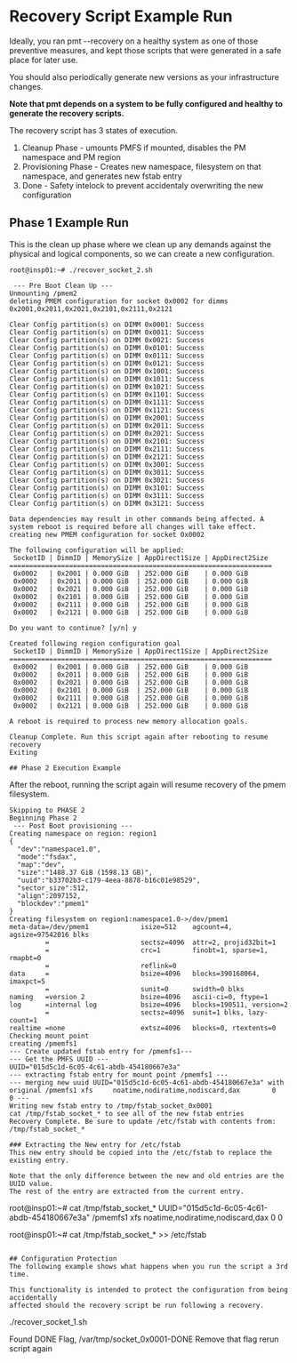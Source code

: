 # Recovery Script Example Run

Ideally, you ran pmt --recovery on a healthy system as one of those preventive measures,
and kept those scripts that were generated in a safe place for later use.

You should also periodically generate new versions as your infrastructure changes.

**Note that pmt depends on a system to be fully configured and healthy to generate the recovery scripts.**

The recovery script has 3 states of execution.

1. Cleanup Phase - umounts PMFS if mounted, disables the PM namespace and PM region
2. Provisioning Phase - Creates new namespace, filesystem on that namespace, and generates new fstab entry
3. Done - Safety intelock to prevent accidentaly overwriting the new configuration


## Phase 1 Example Run

This is the clean up phase where we clean up any demands against the physical and logical
components, so we can create a new configuration.

```
root@insp01:~# ./recover_socket_2.sh

 --- Pre Boot Clean Up ---
Unmounting /pmem2
deleting PMEM configuration for socket 0x0002 for dimms 0x2001,0x2011,0x2021,0x2101,0x2111,0x2121

Clear Config partition(s) on DIMM 0x0001: Success
Clear Config partition(s) on DIMM 0x0011: Success
Clear Config partition(s) on DIMM 0x0021: Success
Clear Config partition(s) on DIMM 0x0101: Success
Clear Config partition(s) on DIMM 0x0111: Success
Clear Config partition(s) on DIMM 0x0121: Success
Clear Config partition(s) on DIMM 0x1001: Success
Clear Config partition(s) on DIMM 0x1011: Success
Clear Config partition(s) on DIMM 0x1021: Success
Clear Config partition(s) on DIMM 0x1101: Success
Clear Config partition(s) on DIMM 0x1111: Success
Clear Config partition(s) on DIMM 0x1121: Success
Clear Config partition(s) on DIMM 0x2001: Success
Clear Config partition(s) on DIMM 0x2011: Success
Clear Config partition(s) on DIMM 0x2021: Success
Clear Config partition(s) on DIMM 0x2101: Success
Clear Config partition(s) on DIMM 0x2111: Success
Clear Config partition(s) on DIMM 0x2121: Success
Clear Config partition(s) on DIMM 0x3001: Success
Clear Config partition(s) on DIMM 0x3011: Success
Clear Config partition(s) on DIMM 0x3021: Success
Clear Config partition(s) on DIMM 0x3101: Success
Clear Config partition(s) on DIMM 0x3111: Success
Clear Config partition(s) on DIMM 0x3121: Success

Data dependencies may result in other commands being affected. A system reboot is required before all changes will take effect.
creating new PMEM configuration for socket 0x0002

The following configuration will be applied:
 SocketID | DimmID | MemorySize | AppDirect1Size | AppDirect2Size
==================================================================
 0x0002   | 0x2001 | 0.000 GiB  | 252.000 GiB    | 0.000 GiB
 0x0002   | 0x2011 | 0.000 GiB  | 252.000 GiB    | 0.000 GiB
 0x0002   | 0x2021 | 0.000 GiB  | 252.000 GiB    | 0.000 GiB
 0x0002   | 0x2101 | 0.000 GiB  | 252.000 GiB    | 0.000 GiB
 0x0002   | 0x2111 | 0.000 GiB  | 252.000 GiB    | 0.000 GiB
 0x0002   | 0x2121 | 0.000 GiB  | 252.000 GiB    | 0.000 GiB

Do you want to continue? [y/n] y

Created following region configuration goal
 SocketID | DimmID | MemorySize | AppDirect1Size | AppDirect2Size
==================================================================
 0x0002   | 0x2001 | 0.000 GiB  | 252.000 GiB    | 0.000 GiB
 0x0002   | 0x2011 | 0.000 GiB  | 252.000 GiB    | 0.000 GiB
 0x0002   | 0x2021 | 0.000 GiB  | 252.000 GiB    | 0.000 GiB
 0x0002   | 0x2101 | 0.000 GiB  | 252.000 GiB    | 0.000 GiB
 0x0002   | 0x2111 | 0.000 GiB  | 252.000 GiB    | 0.000 GiB
 0x0002   | 0x2121 | 0.000 GiB  | 252.000 GiB    | 0.000 GiB

A reboot is required to process new memory allocation goals.

Cleanup Complete. Run this script again after rebooting to resume recovery
Exiting

## Phase 2 Execution Example

```
After the reboot, running the script again will resume recovery of
the pmem filesystem.

```
Skipping to PHASE 2
Beginning Phase 2
 --- Post Boot provisioning ---
Creating namespace on region: region1
{
  "dev":"namespace1.0",
  "mode":"fsdax",
  "map":"dev",
  "size":"1488.37 GiB (1598.13 GB)",
  "uuid":"b33702b3-c179-4eea-8878-b16c01e98529",
  "sector_size":512,
  "align":2097152,
  "blockdev":"pmem1"
}
Creating filesystem on region1:namespace1.0->/dev/pmem1
meta-data=/dev/pmem1             isize=512    agcount=4, agsize=97542016 blks
         =                       sectsz=4096  attr=2, projid32bit=1
         =                       crc=1        finobt=1, sparse=1, rmapbt=0
         =                       reflink=0
data     =                       bsize=4096   blocks=390168064, imaxpct=5
         =                       sunit=0      swidth=0 blks
naming   =version 2              bsize=4096   ascii-ci=0, ftype=1
log      =internal log           bsize=4096   blocks=190511, version=2
         =                       sectsz=4096  sunit=1 blks, lazy-count=1
realtime =none                   extsz=4096   blocks=0, rtextents=0
Checking mount point
creating /pmemfs1
--- Create updated fstab entry for /pmemfs1---
--- Get the PMFS UUID ---
UUID="015d5c1d-6c05-4c61-abdb-454180667e3a"
--- extracting fstab entry for mount point /pmemfs1 ---
--- merging new uuid UUID="015d5c1d-6c05-4c61-abdb-454180667e3a" with original /pmemfs1 xfs     noatime,nodiratime,nodiscard,dax        0       0 ---
Writing new fstab entry to /tmp/fstab_socket_0x0001
cat /tmp/fstab_socket_* to see all of the new fstab entries
Recovery Complete. Be sure to update /etc/fstab with contents from:
/tmp/fstab_socket_*

### Extracting the New entry for /etc/fstab
This new entry should be copied into the /etc/fstab to replace the existing entry.

Note that the only difference between the new and old entries are the UUID value.
The rest of the entry are extracted from the current entry.

```
root@insp01:~# cat /tmp/fstab_socket_*
UUID="015d5c1d-6c05-4c61-abdb-454180667e3a" /pmemfs1 xfs noatime,nodiratime,nodiscard,dax 0 0

root@insp01:~# cat /tmp/fstab_socket_* >> /etc/fstab
```

## Configuration Protection
The following example shows what happens when you run the script a 3rd time.

This functionality is intended to protect the configuration from being accidentally
affected should the recovery script be run following a recovery.

```
./recover_socket_1.sh

Found DONE Flag, /var/tmp/socket_0x0001-DONE
Remove that flag rerun script again
```
